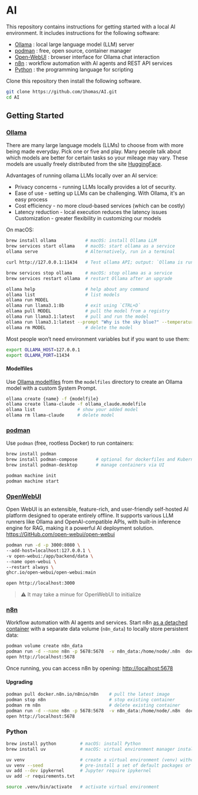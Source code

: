 # AI

This repository contains instructions for getting started with a local AI environment. It includes instructions for the following software:
- [Ollama](https://ollama.com) : local large language model (LLM) server
- [podman](https://podman.io) : free, open source, container manager
- [Open-WebUI](https://github.com/open-webui/open-webui) : browser interface for Ollama chat interaction
- [n8n](https://n8n.io) : workflow automation with AI agents and REST API services
- [Python](https://python.org) : the programming language for scripting

Clone this repository then install the following software.

```sh
git clone https://github.com/1homas/AI.git
cd AI
```

## Getting Started

### [Ollama](https://ollama.com)

There are many large language models (LLMs) to choose from with more being made everyday. Pick one or five and play. Many people talk about which models are better for certain tasks so your mileage may vary. These models are usually freely distributed from the site [HuggingFace](huggingface.co).

Advantages of running ollama LLMs locally over an AI service:

- Privacy concerns - running LLMs locally provides a lot of security.
- Ease of use - setting up LLMs can be challenging. With Ollama, it's an easy process
- Cost efficiency - no more cloud-based services (which can be costly)
- Latency reduction - local execution reduces the latency issues Customization - greater flexibility in customizing our models

On macOS:

```sh
brew install ollama           # macOS: install Ollama LLM
brew services start ollama    # macOS: start ollama as a service
ollama serve                  # Alternatively, run in a terminal

curl http://127.0.0.1:11434   # Test ollama API; output: `Ollama is running`

brew services stop ollama     # macOS: stop ollama as a service
brew services restart ollama  # restart Ollama after an upgrade

ollama help                   # help about any command
ollama list                   # list models
ollama run MODEL
ollama run llama3.1:8b        # exit using `CTRL+D`
ollama pull MODEL             # pull the model from a registry
ollama run llama3.1:latest    # pull and run the model
ollama run llama3.1:latest --prompt "Why is the sky blue?" --temperature 0.7 --max-tokens 200 --verbose
ollama rm MODEL               # delete the model
```

Most people won’t need environment variables but if you want to use them:

```sh
export OLLAMA_HOST=127.0.0.1
export OLLAMA_PORT=11434
```

#### Modelfiles

Use [Ollama modelfiles](https://github.com/ollama/ollama/blob/main/docs/modelfile.md) from the `modelfiles` directory to create an Ollama model with a custom System Prompt.

```sh
ollama create {name} -f {modelfile}
ollama create llama-claude -f ollama_claude.modelfile
ollama list                # show your added model
ollama rm llama-claude     # delete model
```

### [podman](https://podman.io)

Use `podman` (free, rootless Docker) to run containers:

```sh
brew install podman
brew install podman-compose       # optional for dockerfiles and Kubernetes
brew install podman-desktop       # manage containers via UI

podman machine init
podman machine start
```

### [OpenWebUI](https://github.com/open-webui/open-webui)

Open WebUI is an extensible, feature-rich, and user-friendly self-hosted AI platform designed to operate entirely offline. It supports various LLM runners like Ollama and OpenAI-compatible APIs, with built-in inference engine for RAG, making it a powerful AI deployment solution.
https://GitHub.com/open-webui/open-webui

```sh
podman run -d -p 3000:8080 \
--add-host=localhost:127.0.0.1 \
-v open-webui:/app/backend/data \
--name open-webui \
--restart always \
ghcr.io/open-webui/open-webui:main

open http://localhost:3000
```

> ⚠ It may take a minue for OpenWebUI to initialize

### [n8n](https://n8n.io)

Workflow automation with AI agents and services. Start n8n [as a detached container](https://docs.n8n.io/hosting/installation/docker/) with a separate data volume (`n8n_data`) to locally store persistent data:

```sh
podman volume create n8n_data
podman run -d --name n8n -p 5678:5678  -v n8n_data:/home/node/.n8n  docker.io/n8nio/n8n
open http://localhost:5678
```

Once running, you can access n8n by opening: [http://localhost:5678](http://localhost:5678)

#### Upgrading

```sh
podman pull docker.n8n.io/n8nio/n8n    # pull the latest image
podman stop n8n                        # stop existing container
podman rm n8n                          # delete existing container
podman run -d --name n8n -p 5678:5678  -v n8n_data:/home/node/.n8n  docker.io/n8nio/n8n
open http://localhost:5678
```

### Python

```sh
brew install python         # macOS: install Python
brew install uv             # macOS: virtual environment manager installation

uv venv                     # create a virtual environment (venv) without pre-installing any packages
uv venv --seed              # pre-install a set of default packages or dependencies into the venv
uv add --dev ipykernel      # Jupyter require ipykernel
uv add -r requirements.txt

source .venv/bin/activate   # activate virtual environment
```
